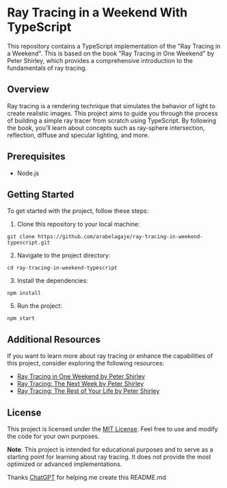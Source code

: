 # Ray Tracing in a Weekend With TypeScript

This repository contains a TypeScript implementation of the "Ray Tracing in a Weekend". This is based on the book "Ray Tracing in One Weekend" by Peter Shirley, which provides a comprehensive introduction to the fundamentals of ray tracing.

## Overview

Ray tracing is a rendering technique that simulates the behavior of light to create realistic images. This project aims to guide you through the process of building a simple ray tracer from scratch using TypeScript. By following the book, you'll learn about concepts such as ray-sphere intersection, reflection, diffuse and specular lighting, and more.

## Prerequisites

- Node.js 

## Getting Started

To get started with the project, follow these steps:

1. Clone this repository to your local machine:
```
git clone https://github.com/arabelagaje/ray-tracing-in-weekend-typescript.git
```

2. Navigate to the project directory:
```
cd ray-tracing-in-weekend-typescript
```

3. Install the dependencies:
```
npm install
```

5. Run the project:
```
npm start
```

## Additional Resources

If you want to learn more about ray tracing or enhance the capabilities of this project, consider exploring the following resources:

- [Ray Tracing in One Weekend by Peter Shirley](https://raytracing.github.io/books/RayTracingInOneWeekend.html)
- [Ray Tracing: The Next Week by Peter Shirley](https://raytracing.github.io/books/RayTracingTheNextWeek.html)
- [Ray Tracing: The Rest of Your Life by Peter Shirley](https://raytracing.github.io/books/RayTracingTheRestOfYourLife.html)

## License

This project is licensed under the [MIT License](LICENSE). Feel free to use and modify the code for your own purposes.

**Note**: This project is intended for educational purposes and to serve as a starting point for learning about ray tracing. It does not provide the most optimized or advanced implementations.

Thanks [ChatGPT](https://chat.openai.com) for helping me create this README.md